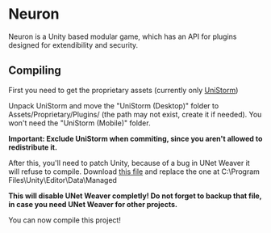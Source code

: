 # Neuron
Neuron is a Unity based modular game, which has an API for plugins designed for extendibility and security.

## Compiling
First you need to get the proprietary assets (currently only [UniStorm](https://www.assetstore.unity3d.com/en/#!/content/2714))

Unpack UniStorm and move the "UniStorm (Desktop)" folder to Assets/Proprietary/Plugins/ (the path may not exist, create it if needed). You won't need the "UniStorm (Mobile)" folder.

**Important: Exclude UniStorm when commiting, since you aren't allowed to redistribute it.**

After this, you'll need to patch Unity, because of a bug in UNet Weaver it will refuse to compile. Download [this file](https://github.com/Trojaner25/Neuron/blob/master/Utils/Unity.UNetWeaver.dll) and replace the one at C:\Program Files\Unity\Editor\Data\Managed

**This will disable UNet Weaver completly! Do not forget to backup that file, in case you need UNet Weaver for other projects.** 

You can now compile this project!
